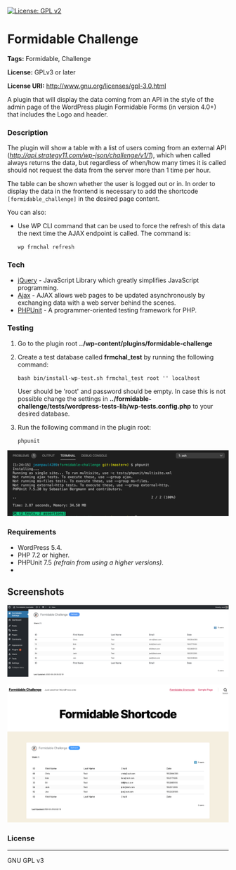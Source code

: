 [![License: GPL v2](https://img.shields.io/badge/License-GPL%20v3-blue.svg)](https://www.gnu.org/licenses/old-licenses/gpl-3.0.en.html)  

# Formidable Challenge
**Tags:** Formidable, Challenge

**License:** GPLv3 or later

**License URI:** http://www.gnu.org/licenses/gpl-3.0.html

A plugin that will display the data coming from an API in the style of the admin page of the WordPress plugin Formidable Forms (in version 4.0+) that includes the Logo and header.

### Description

The plugin will show a table with a list of users coming from an external API (_http://api.strategy11.com/wp-json/challenge/v1/1_), which when called always returns the data, but regardless of when/how many times it is called should not request the data from the server more than 1 time per hour.

The table can be shown whether the user is logged out or in. In order to display the data in the frontend is necessary to add the shortcode `[formidable_challenge]` in the desired page content.

You can also:
  - Use WP CLI command that can be used to force the refresh of this data the next time the AJAX endpoint is called. The command is:
    ```
    wp frmchal refresh
    ``` 

### Tech

* [jQuery] - JavaScript Library which greatly simplifies JavaScript programming.
* [Ajax] - AJAX allows web pages to be updated asynchronously by exchanging data with a web server behind the scenes.
* [PHPUnit] - A programmer-oriented testing framework for PHP.

### Testing
1. Go to the plugin root **../wp-content/plugins/formidable-challenge**
2. Create a test database called **frmchal_test** by running the following command: 
    ```
    bash bin/install-wp-test.sh frmchal_test root '' localhost
    ```
    User should be 'root' and password should be empty. In case this is not possible change the settings in **../formidable-challenge/tests/wordpress-tests-lib/wp-tests.config.php** to your desired database.

3. Run the following command in the plugin root:
    ```
    phpunit
    ```
![Screenshot 3](images/test-results.png)

### Requirements

* WordPress 5.4.
* PHP 7.2 or higher.
* PHPUnit 7.5 _(refrain from using a higher versions)_.
* 
## Screenshots
![Screenshot 1](images/admin-view.png)

![Screenshot 2](images/public-side-view.png)
### License
----

GNU GPL v3

   [jQuery]: <http://jquery.com>
   [ajax]: <https://api.jquery.com/jquery.ajax/>
   [PHPUnit]: <https://phpunit.de/>
